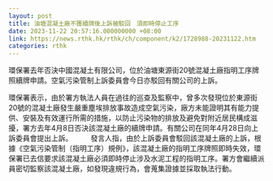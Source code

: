 ```yaml
---
layout: post
title: 油塘混凝土廠不獲續牌後上訴被駁回　須即時停止工序
date: 2023-11-22 20:57:16.000000000 +08:00
link: https://news.rthk.hk/rthk/ch/component/k2/1728988-20231122.htm
categories: rthk
---
```


環保署去年否決中國混凝土有限公司，位於油塘東源街20號混凝土廠指明工序牌照續牌申請。空氣污染管制上訴委員會今日亦駁回有關公司的上訴。

環保署表示，由於署方執法人員在過往的巡查及監察中，曾多次發現位於東源街20號的混凝土廠發生嚴重塵埃排放事故造成空氣污染，廠方未能證明其有能力提供、安裝及有效運行所需的措施，以防止污染物的排放及避免對附近居民構成滋擾，署方去年4月8日否決該混凝土廠的續牌申請。有關公司在同年4月28日向上訴委員會提出上訴。
　　 
發言人指，由於上訴委員會駁回該混凝土廠的上訴，根據《空氣污染管制（指明工序）規例》，該混凝土廠的指明工序牌照即時失效，環保署已去信要求該混凝土廠必須即時停止涉及水泥工程的指明工序。署方會繼續派員密切監察該混凝土廠，如發現違規行為，會蒐集證據並採取執法行動。
